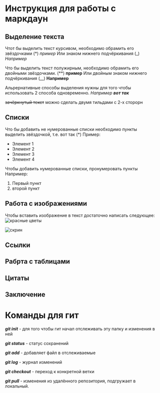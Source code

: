 # Инструкция для работы с маркдаун

## Выделение текста

Чтот бы выделить текст курсивом, необходимо обрамить его звёздочками (*) *пример* Или знаком нижнего подчёркивания (_) _Например_

Что бы выделить текст полужирным, необходимо обрамить его двойными звёздочками. (**) **пример** Или двойным знаком нижнего подчёркивания (__) __Например__

Альрернативные способы выделения нужны для того чтобы использовать 2 способа одновременно. *Например __вот так__*

~~зачёркнутый текст~~ можно сделать двумя тильдами с 2-х сторорн

## Списки

Что бы добавить не нумерованные списки необходимо пункты выделить звёздочкой, т.е. вот так (*) Пример:
* Элемент 1
* Элемент 2
* Элемент 3
* Элемент 4

Чтобы добавить нумерованные списки, пронумеровать  пункты Например:
1. Первый пункт
2. второй пункт

## Работа с изображениями

Чтобы вставить изображение в текст достаточно написать следующее:
![красные цветы](fl.jpg)

![скрин](skrin1.png)

## Ссылки

## Рабрта с таблицами

## Цитаты

## Заключение

# Команды для **гит**

***git init*** - для того чтобы гит начал отслеживать эту папку и изменения в ней

***git status*** - статус сохранений

***git add*** - добавляет файл в отслеживаемые

***git log*** - журнал изменений

***git checkout*** - переход к конкретной ветки

***git pull*** - изменения из удалённого репозитория, подгружает в локальный.
